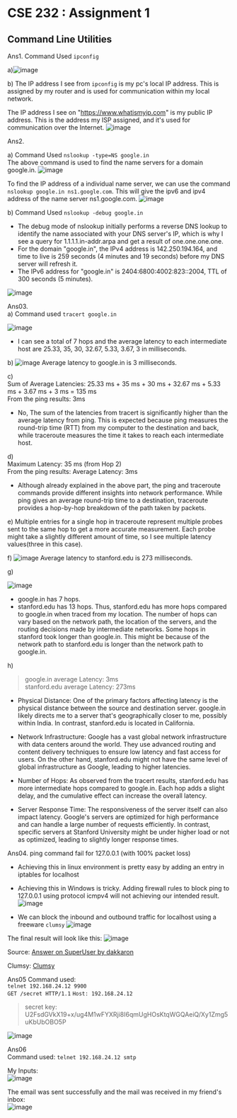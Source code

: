 # CSE 232 : Assignment 1
## Command Line Utilities

Ans1. Command Used `ipconfig` 

a)![image](Images/ipconfig.jpg)

b) The IP address I see from `ipconfig` is my pc's local IP address. This is assigned by my router and is used for communication within my local network.

The IP address I see on "https://www.whatismyip.com" is my public IP address. This is the address my ISP assigned, and it's used for communication over the Internet.
![image](Images/ipconfigb.jpg)

Ans2. 

a) Command Used `nslookup -type=NS google.in`  
The above command is used to find the name servers for a domain google.in. 
![image](Images/nslookup.jpg)

To find the IP address of a individual name server, we can use the command `nslookup google.in ns1.google.com`. This will give the ipv6 and ipv4 address of the name server ns1.google.com.
![image](Images/nslookup1.jpg)

b) Command Used `nslookup -debug google.in`

- The debug mode of nslookup initially performs a reverse DNS lookup to identify the name associated with your DNS server's IP, which is why I  see a query for 1.1.1.1.in-addr.arpa and get a result of one.one.one.one.  
- For the domain "google.in", the IPv4 address is 142.250.194.164, and time to live is 259 seconds (4 minutes and 19 seconds) before my DNS server will refresh it.  
- The IPv6 address for "google.in" is 2404:6800:4002:823::2004, TTL of 300 seconds (5 minutes).

![image](Images/nslookup2.jpg)

Ans03.   
a) Command used `tracert google.in`

![image](Images/tracert.jpg)

- I can see a total of 7 hops and the average latency to each intermediate host are 25.33, 35, 30, 32.67, 5.33, 3.67, 3 in milliseconds.

b) ![image](Images/ping.jpg)
Average latency to google.in is 3 milliseconds.

c)  
Sum of Average Latencies: 25.33 ms + 35 ms + 30 ms + 32.67 ms + 5.33 ms + 3.67 ms + 3 ms = 135 ms  
From the ping results: 3ms
- No, The sum of the latencies from tracert is significantly higher than the average latency from ping. This is expected because ping measures the round-trip time (RTT) from my computer to the destination and back, while traceroute measures the time it takes to reach each intermediate host.

d)  
Maximum Latency: 35 ms (from Hop 2)  
From the ping results:
Average Latency: 3ms  
- Although already explained in the above part, the ping and traceroute commands provide different insights into network performance. While ping gives an average round-trip time to a destination, traceroute provides a hop-by-hop breakdown of the path taken by packets.   

e) Multiple entries for a single hop in traceroute represent multiple probes sent to the same hop to get a more accurate measurement. Each probe might take a slightly different amount of time, so I see multiple latency values(three in this case).

f) 
![image](Images/ping_standford.jpg)
Average latency to stanford.edu is 273 milliseconds.

g)

![image](Images\tracert_stanford.jpg)  
- google.in has 7 hops.
- stanford.edu has 13 hops.
Thus, stanford.edu has more hops compared to google.in when traced from my location. The number of hops can vary based on the network path, the location of the servers, and the routing decisions made by intermediate networks. Some hops in stanford took longer than google.in. This might be because of the network path to stanford.edu is longer than the network path to google.in.

h)  
>google.in average Latency: 3ms  
>stanford.edu average Latency: 273ms

- Physical Distance: One of the primary factors affecting latency is the physical distance between the source and destination server. google.in likely directs me to a server that's geographically closer to me, possibly within India. In contrast, stanford.edu is located in California.

- Network Infrastructure: Google has a vast global network infrastructure with data centers around the world. They use advanced routing and content delivery techniques to ensure low latency and fast access for users. On the other hand, stanford.edu might not have the same level of global infrastructure as Google, leading to higher latencies.

- Number of Hops: As observed from the tracert results, stanford.edu has more intermediate hops compared to google.in. Each hop adds a slight delay, and the cumulative effect can increase the overall latency.

- Server Response Time: The responsiveness of the server itself can also impact latency. Google's servers are optimized for high performance and can handle a large number of requests efficiently. In contrast, specific servers at Stanford University might be under higher load or not as optimized, leading to slightly longer response times.

Ans04. ping command fail for 127.0.0.1 (with 100% packet loss)

- Achieving this in linux environment is pretty easy by adding an entry in iptables for localhost

- Achieving this in Windows is tricky. Adding firewall rules to block ping to 127.0.0.1 using protocol icmpv4 will not achieving our intended result.
![image](Images/blockip.jpg)

- We can block the inbound and outbound traffic for localhost using a freeware `clumsy` 
![image](Images/clumsy.jpg)

The final result will look like this:
![image](Images/blocklocalhost.jpg)

Source: [Answer on SuperUser by dakkaron](https://superuser.com/questions/1118881/how-do-you-disable-the-loopback-device-windows-10)

Clumsy: [Clumsy](https://github.com/jagt/clumsy)

Ans05
Command used:  
`telnet 192.168.24.12 9900`  
`GET /secret HTTP/1.1`
`Host: 192.168.24.12`

>secret key: U2FsdGVkX19+x/ug4M1wFYXRji8I6qmUgHOsKtqWGQAeiQ/Xy1Zmg5uKbUbOBO5P

![image](Images/05_secretkey.jpg)  

Ans06  
Command used: `telnet 192.168.24.12 smtp`  

My Inputs:  
![image](Images/06_input.jpg)

The email was sent successfully and the mail was received in my friend's inbox:  
![image](Images/06_mail.jpg)



